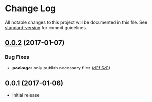 # Change Log

All notable changes to this project will be documented in this file. See [standard-version](https://github.com/conventional-changelog/standard-version) for commit guidelines.

<a name="0.0.2"></a>
## [0.0.2](https://github.com/simonkberg/nyr/compare/v0.0.1...v0.0.2) (2017-01-07)


### Bug Fixes

* **package:** only publish necessary files ([d2f16d1](https://github.com/simonkberg/nyr/commit/d2f16d1))



<a name="0.0.1"></a>
## 0.0.1 (2017-01-06)

* initial release
